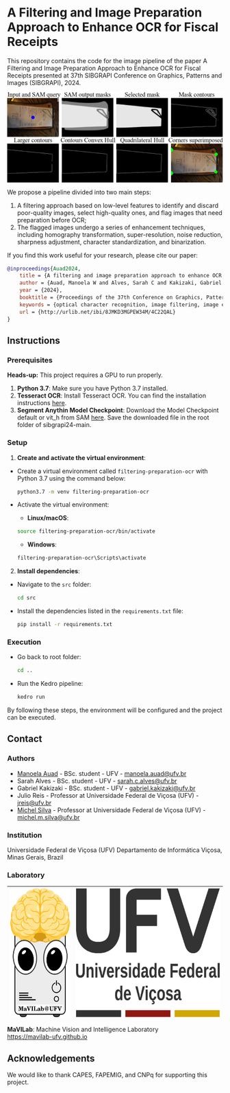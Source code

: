 # A Filtering and Image Preparation Approach to Enhance OCR for Fiscal Receipts

This repository contains the code for the image pipeline of the paper A Filtering and Image Preparation Approach to Enhance OCR for Fiscal Receipts presented at 37th SIBGRAPI Conference on Graphics, Patterns and Images (SIBGRAPI), 2024.

<img src="resources/corner-detection.jpg" align="center" alt="corner-detection" />

We propose a pipeline divided into two main steps:

1. A filtering approach based on low-level features to identify and discard poor-quality images, select high-quality ones, and flag images that need preparation before OCR; 
2. The flagged images undergo a series of enhancement techniques, including homography transformation, super-resolution, noise reduction, sharpness adjustment, character standardization, and binarization.

If you find this work useful for your research, please cite our paper:

```bibtex
@inproceedings{Auad2024,
    title = {A filtering and image preparation approach to enhance OCR for fiscal receipts},
    author = {Auad, Manoela W and Alves, Sarah C and Kakizaki, Gabriel S and Reis, Julio C. S. and Silva, Michel M},
    year = {2024},
    booktitle = {Proceedings of the 37th Conference on Graphics, Patterns and Images (SIBGRAPI)},
    keywords = {optical character recognition, image filtering, image enhancement, fiscal receipts},
    url = {http://urlib.net/ibi/8JMKD3MGPEW34M/4C22QAL}
}
```
## Instructions

### Prerequisites

**Heads-up:** This project requires a GPU to run properly.

1. **Python 3.7**: Make sure you have Python 3.7 installed.
2. **Tesseract OCR**: Install Tesseract OCR. You can find the installation instructions [here](https://github.com/tesseract-ocr/tesseract).
3. **Segment Anythin Model Checkpoint**: Download the Model Checkpoint default or vit_h from SAM [here](https://github.com/facebookresearch/segment-anything). Save the downloaded file in the root folder of sibgrapi24-main.

### Setup

1. **Create and activate the virtual environment**:
- Create a virtual environment called `filtering-preparation-ocr` with Python 3.7 using the command below:
    ```bash
    python3.7 -m venv filtering-preparation-ocr
    ```
- Activate the virtual environment:
    - **Linux/macOS**:
    ```bash
    source filtering-preparation-ocr/bin/activate
    ```
    
    - **Windows**:
    ```bash
    filtering-preparation-ocr\Scripts\activate
    ```

2. **Install dependencies**:
- Navigate to the `src` folder:
    ```bash
    cd src
    ```
- Install the dependencies listed in the `requirements.txt` file:
    ```bash
    pip install -r requirements.txt
    ```

### Execution

- Go back to root folder:
    ```bash
    cd ..
    ```
- Run the Kedro pipeline:
    ```bash
    kedro run
    ```

By following these steps, the environment will be configured and the project can be executed.

## Contact

### Authors

* [Manoela Auad](https://github.com/ManoelaWerneck) - BSc. student - UFV - manoela.auad@ufv.br
* Sarah Alves - BSc. student - UFV - sarah.c.alves@ufv.br
* Gabriel Kakizaki - BSc. student - UFV -  gabriel.kakizaki@ufv.br
* Julio Reis - Professor at Universidade Federal de Viçosa (UFV) - jreis@ufv.br
* [Michel Silva](https://michelmelosilva.github.io/) - Professor at Universidade Federal de Viçosa (UFV) - michel.m.silva@ufv.br

### Institution

Universidade Federal de Viçosa (UFV)
Departamento de Informática
Viçosa, Minas Gerais, Brazil 

### Laboratory

| [<img src="https://raw.githubusercontent.com/MaVILab-UFV/mavilab-ufv.github.io/main/images/mavilab-logo.svg" height="300" alt="MaVILab" />](https://mavilab-ufv.github.io/) | [<img src="resources/ufv.png" height="300" alt="UFV" />](https://www.ufv.br/) |
| --------------------------------------------------------------------------------------------------------------------------------------------------------------------------- | ------------------------------------------------------------------- |

**MaVILab**: Machine Vision and Intelligence Laboratory \
 <https://mavilab-ufv.github.io>

## Acknowledgements

We would like to thank CAPES, FAPEMIG, and CNPq for supporting this project.